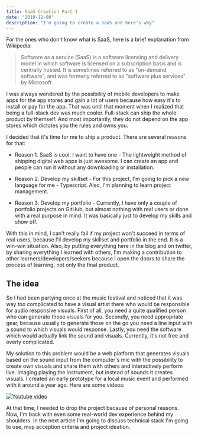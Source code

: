 ```yaml
---
title: SaaS Creation Part I
date: "2019-12-08"
description: "I'm going to create a SaaS and here's why"
---
```


For the ones who don't know what is SaaS, here is a brief explanation from Wikipedia:

> Software as a service (SaaS) is a software
> licensing and delivery model in which software is
> licensed on a subscription basis and is centrally hosted.
> It is sometimes referred to as "on-demand software",
> and was formerly referred to as "software plus services" by Microsoft.

I was always wondered by the possibility of mobile developers to make apps for the app stores and gain a lot of users because how easy it's to install or pay for the app. That was until that moment when I realized that being a full-stack dev was much cooler. Full-stack can ship the whole product by themself. And most importantly, they do not depend on the app stores which dictates you the rules and owns you.

I decided that it's time for me to ship a product. There are several reasons for that:

- Reason 1. SaaS is cool. I want to have one -
  The lightweight method of shipping digital web apps is just awesome. I can create an app and people can run it without any downloading or installation.

- Reason 2. Develop my skillset -
  For this project, I'm going to pick a new language for me - Typescript. Also, I'm planning to learn project management.

- Reason 3. Develop my portfolio -
  Currently, I have only a couple of portfolio projects on GitHub, but almost nothing with real users or done with a real purpose in mind. It was basically just to develop my skills and show off.

With this in mind, I can't really fail if my project won't succeed in terms of real users, because I'll develop my skillset and portfolio in the end. It is a win-win situation. Also, by putting everything here in the blog and on twitter, by sharing everything I learned with others, I'm making a contribution to other learners/developers/seekers because I open the doors to share the process of learning, not only the final product.

## The idea

So I had been partying once at the music festival and noticed that it was way too complicated to have a visual artist there who would be responsible for audio responsive visuals. First of all, you need a quite qualified person who can generate those visuals for you. Secondly, you need appropriate gear, because usually to generate those on the go you need a line input with a sound to which visuals would response. Lastly, you need the software which would actually link the sound and visuals. Currently, it's not free and overly complicated.

My solution to this problem would be a web platform that generates visuals based on the sound input from the computer's mic with the possibility to create own visuals and share them with others and interactively perform live. Imaging playing the instrument, but instead of sounds it creates visuals. I created an early prototype for a local music event and performed with it around a year ago. Here are some videos:

[![Youtube video](http://img.youtube.com/vi/9iJp6QSKcbI/0.jpg)](http://www.youtube.com/watch?v=9iJp6QSKcbI "Web Based Audio Responsive Visuals Prototype")

At that time, I needed to drop the project because of personal reasons. Now, I'm back with even some real-world dev experience behind my shoulders. In the next article I'm going to discuss technical stack I'm going to use, mvp acception criteria and project ideation.
